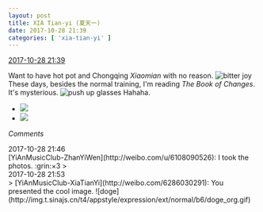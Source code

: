 ```yaml
---
layout: post
title: XIA Tian-yi (夏天一)
date: 2017-10-28 21:39
categories: [ 'xia-tian-yi' ]
---
```


<div class="weibo-info">
  <a href="http://weibo.com/6286030291/FsvrGDk8c">2017-10-28 21:39</a>
</div>

Want to have hot pot and Chongqing *Xiaomian* with no reason. ![bitter joy](http://img.t.sinajs.cn/t4/appstyle/expression/ext/normal/2c/moren_yunbei_org.png) These days, besides the normal training, I'm reading *The Book of Changes*. It's mysterious. ![push up glasses](http://img.t.sinajs.cn/t4/appstyle/expression/ext/normal/fc/moren_bbjdnew_org.png) Hahaha.

<!-- more -->

<ul class="weibo-pic-list-1">
  <li class="weibo-pic">
    <a href="http://wx1.sinaimg.cn/mw690/006RpxDlgy1fkyahbey7cj30qo15en21.jpg"><img src="//wx1.sinaimg.cn/thumb150/006RpxDlgy1fkyahbey7cj30qo15en21.jpg" /></a>
  </li>
  <li class="weibo-pic">
    <a href="http://wx2.sinaimg.cn/mw690/006RpxDlgy1fkyahd5z94j30qo0zkgqa.jpg"><img src="//wx2.sinaimg.cn/thumb150/006RpxDlgy1fkyahd5z94j30qo0zkgqa.jpg" /></a>
  </li>
</ul>

*Comments*

<div class="weibo-info">2017-10-28 21:46</div>
[YiAnMusicClub-ZhanYiWen](http://weibo.com/u/6108090526): I took the photos. :grin:×3
> <div class="weibo-info">2017-10-28 21:53</div>
> [YiAnMusicClub-XiaTianYi](http://weibo.com/6286030291): You presented the cool image. ![doge](http://img.t.sinajs.cn/t4/appstyle/expression/ext/normal/b6/doge_org.gif)
